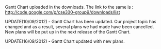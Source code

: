 Gantt Chart uploaded in the downloads. The link to the same is :
http://code.google.com/p/cse300-group9/downloads/list

UPDATE(10/09/2012) - Gantt Chart has been updated. Our project topic has changed and as a result, several plans we had made have been cancelled. New plans will be put up in the next release of the Gantt Chart.

UPDATE(16/09/2012) - Gantt Chart updated with new plans.